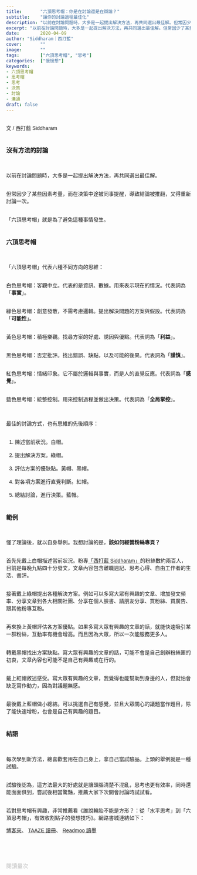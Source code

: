 ```yaml
---
title:       "六頂思考帽：你是在討論還是在辯論？"
subtitle:    "讓你的討論過程最佳化"
description: "以前在討論問題時，大多是一起提出解決方法，再共同選出最佳解。但常因少了某些因素考量，而在決策中途被同事提醒，導致結論被推翻，又得重新討論一次。「六頂思考帽」就是為了避免這種事發生..."
excerpt: "以前在討論問題時，大多是一起提出解決方法，再共同選出最佳解。但常因少了某些因素考量，而在決策中途被同事提醒，導致結論被推翻，又得重新討論一次。「六頂思考帽」就是為了避免這種事發生..."
date:        2020-04-09
author: "Siddharam｜西打藍"
cover:       ""
image:       ""
tags:        ["六頂思考帽", "思考"]
categories:  ["慢慢想"]
keywords:
- 六頂思考帽
- 思考帽
- 思考
- 決策
- 討論
- 溝通
draft: false
---
```


<article style="font-family: 'Noto Sans TC', '微軟正黑體', sans-serif; font-weight: 300;">

<br>文 / 西打藍 Siddharam<br><br>

<h3 class="article-h1-color">沒有方法的討論</h3><br>

以前在討論問題時，大多是一起提出解決方法，再共同選出最佳解。<br><br>

但常因少了某些因素考量，而在決策中途被同事提醒，導致結論被推翻，又得重新討論一次。<br><br>

「六頂思考帽」就是為了避免這種事情發生。<br><br>


<h3 class="article-h1-color">六頂思考帽</h3><br>

「六頂思考帽」代表六種不同方向的思維：<br><br>

白色思考帽：客觀中立。代表的是資訊、數據。用來表示現在的情況。代表詞為「<b>事實</b>」。<br><br>

綠色思考帽：創意發散，不需考慮邏輯。提出解決問題的方案與假設。代表詞為「<b>可能性</b>」。<br><br>

黃色思考帽：積極樂觀。找尋方案的好處、誘因與優點。代表詞為「<b>利益</b>」。<br><br>

黑色思考帽：否定批評。找出錯誤、缺點，以及可能的後果。代表詞為「<b>謹慎</b>」。<br><br>

紅色思考帽：情緒印象。它不屬於邏輯與事實，而是人的直覺反應。代表詞為「<b>感覺</b>」。<br><br>

藍色思考帽：統整控制。用來控制過程並做出決策。代表詞為「<b>全局掌控</b>」。<br><br><br>

最佳的討論方式，也有思維的先後順序：<br><br>

1. 陳述當前狀況。白帽。<br><br>
2. 提出解決方案。綠帽。<br><br>
3. 評估方案的優缺點。黃帽、黑帽。<br><br>
4. 對各項方案進行直覺判斷。紅帽。<br><br>
5. 總結討論，進行決策。藍帽。<br><br>

<h3 class="article-h1-color">範例</h3><br>

懂了理論後，就以自身舉例。我想討論的是，<b>該如何經營粉絲專頁？</b><br><br>

首先先戴上白帽描述當前狀況。粉專<a href="https://www.facebook.com/%E8%A5%BF%E6%89%93%E8%97%8D-Siddharam-104806204464269/" target="_blank">「西打藍 Siddharam」</a>的粉絲數約兩百人，目前是每晚九點四十分發文，文章內容包含離職週記、思考心得、自由工作者的生活、書評。<br><br>

接著戴上綠帽提出各種解決方案。例如可以多寫大眾有興趣的文章、增加發文頻率、分享文章到各大相關社團、分享在個人臉書、請朋友分享、買粉絲、買廣告、跟其他粉專互粉。<br><br>

再來換上黃帽評估各方案優點。如果多寫大眾有興趣的文章的話，就能快速吸引某一群粉絲，互動率有機會增高。而且因為大眾，所以一次能服務更多人。<br><br>

轉戴黑帽找出方案缺點。寫大眾有興趣的文章的話，可能不會是自己創辦粉絲團的初衷，文章內容也可能不是自己有興趣或在行的。<br><br>

戴上紅帽敘述感受。寫大眾有興趣的文章，我覺得也能幫助到身邊的人，但就怕會缺乏寫作動力，因為對議題無感。<br><br>

最後戴上藍帽做小總結。可以挑選自己有感覺，並且大眾關心的議題當作題目，除了能快速增粉，也會是自己有興趣的題目。<br><br>

<h3 class="article-h1-color">結語</h3><br>

每次學到新方法，總喜歡套用在自己身上，拿自己當試驗品。上頭的舉例就是一種試驗。<br><br>

試驗後認為，這方法最大的好處就是讓頭腦清楚不混亂，思考也更有效率，同時還能面面俱到，嘗試後相當驚豔，推薦大家下次開會討論時試試看。<br><br>


若對思考帽有興趣，非常推薦看《誰說輪胎不能是方形？：從「水平思考」到「六頂思考帽」，有效收割點子的發想技巧》。網路書城連結如下：

<a href="https://iorange.biz/2tCyc" target="_blank">博客來</a>、
<a href="https://www.taaze.tw/apredir.html?139623851/https://www.taaze.tw/products/11100929268.html?" target="_blank">TAAZE 讀冊</a>、
<a href="http://moo.im/a/3yAGLS" target="_blank">Readmoo 讀墨</a>



<br><br><br>

</article>

<div style="color: #bfbfbf; font-size: 15px;" id="busuanzi_container_page_pv">
  閱讀量<span id="busuanzi_value_page_pv"></span>次
</div>

<script src="../../js/post.js"></script>




